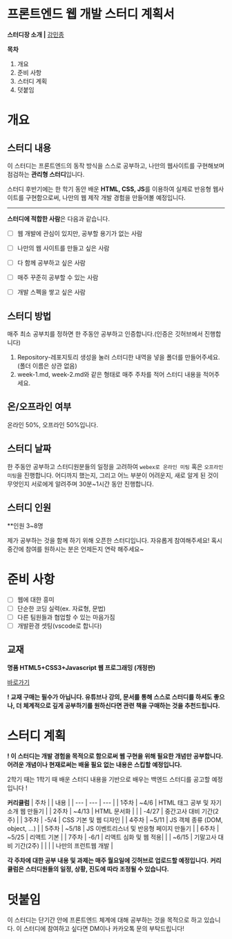 # 프론트엔드 웹 개발 스터디 계획서


**스터디장 소개 |** [강민종](https://github.com/kang0225)


**목차**


1. 개요
2. 준비 사항
3. 스터디 계획
4. 덧붙임


# 개요  


## **스터디 내용**  


이 스터디는 프론트엔드의 동작 방식을 스스로 공부하고, 나만의 웹사이트를 구현해보며 점검하는 **관리형 스터디**입니다.

스터디 후반기에는 한 학기 동안 배운 **HTML, CSS, JS**를 이용하여 실제로 반응형 웹사이트를 구현함으로써, 
나만의 웹 제작 개발 경험을 만들어볼 예정입니다.

---  


**스터디에 적합한 사람**은 다음과 같습니다.

- [ ]  웹 개발에 관심이 있지만, 공부할 용기가 없는 사람
- [ ]  나만의 웹 사이트를 만들고 싶은 사람
- [ ]  다 함께 공부하고 싶은 사람
- [ ]  매주 꾸준히 공부할 수 있는 사람
- [ ]  개발 스펙을 쌓고 싶은 사람
 

## **스터디 방법**

매주 최소 공부치를 정하면 한 주동안 공부하고 인증합니다.(인증은 깃허브에서 진행합니다)

1. Repository-레포지토리 생성을 눌러 스터디한 내역을 넣을 폴더를 만들어주세요.(폴더 이름은 상관 없음)
2. week-1.md, week-2.md와 같은 형태로 매주 주차를 적어 스터디 내용을 적어주세요.

## **온/오프라인 여부**

온라인 50%, 오프라인 50%입니다.

## **스터디 날짜**

한 주동안 공부하고 스터디원분들의 일정을 고려하여 `webex로 온라인 미팅` 혹은 `오프라인 미팅`을 진행합니다. 
어디까지 했는지, 그리고 어느 부분이 어려운지, 새로 알게 된 것이 무엇인지 서로에게 알려주며 30분~1시간 동안 진행합니다.


## **스터디 인원**

**인원 3~8명

제가 공부하는 것을 함께 하기 위해 오픈한 스터디입니다. 자유롭게 참여해주세요! 혹시 중간에 참여를 원하시는 분은 언제든지 연락 해주세요~

# **준비 사항**

- [ ]  웹에 대한 흥미
- [ ]  단순한 코딩 실력(ex. 자료형, 문법)
- [ ]  다른 팀원들과 협업할 수 있는 마음가짐
- [ ]  개발환경 셋팅(vscode로 합니다)

## 교재

**명품 HTML5+CSS3+Javascript 웹 프로그래밍 (개정판)**

[바로가기](https://www.booksr.co.kr/product/9788970505459/)

**! 교재 구매는 필수가 아닙니다. 유튜브나 강의, 문서를 통해 스스로 스터디를 하셔도 좋으나, 더 체계적으로 깊게 공부하기를 원하신다면 관련 책을 구매하는 것을 추천드립니다.**


# 스터디 계획

**! 이 스터디는 개발 경험을 목적으로 함으로써 웹 구현을 위해 필요한 개념만 공부합니다.**
**어려운 개념이나 현재로써는 배울 필요 없는 내용은 스킵할 예정입니다.**

2학기 때는 1학기 때 배운 스터디 내용을 기반으로 배우는 백엔드 스터디를 공고할 예정입니다 !

**커리큘럼**
| 주차 |  | 내용 |
| --- | --- | --- |
| 1주차 | ~4/6 | HTML 태그 공부 및 자기소개 웹 만들기 |
| 2주차 | ~4/13 | HTML 문서화 |
|  | -4/27 | 중간고사 대비 기간(2주) |
| 3주차 | -5/4 | CSS 기본 및 웹 디자인 |
| 4주차 | ~5/11 | JS 객체 종류 (DOM, object, ...) |
| 5주차 | ~5/18 | JS 이벤트리스너 및 반응형 페이지 만들기 |
| 6주차 | ~5/25 | 리액트 기본 |
| 7주차 | -6/1 | 리액트 심화 및 웹 적용|
|  | ~6/15 | 기말고사 대비 기간(2주) |
|  |  | 나만의 프런트웹 개발 |

**각 주차에 대한 공부 내용 및 과제는 매주 월요일에 깃허브로 업로드할 예정입니다.**
**커리큘럼은 스터디원들의 일정, 상황, 진도에 따라 조정될 수 있습니다.**


# 덧붙임

이 스터디는 단기간 안에 프론트엔드 체계에 대해 공부하는 것을 목적으로 하고 있습니다. 이 스터디에 참여하고 싶다면 DM이나 카카오톡 문의 부탁드립니다!
